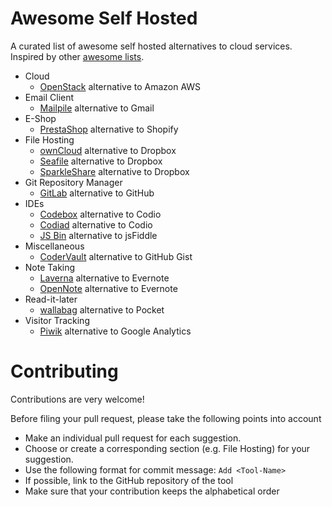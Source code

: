 # Awesome Self Hosted

A curated list of awesome self hosted alternatives to cloud services. Inspired by other [awesome lists](https://github.com/bayandin/awesome-awesomeness).

- Cloud
	- [OpenStack](http://www.openstack.org/) alternative to Amazon AWS
- Email Client
	- [Mailpile](https://github.com/pagekite/mailpile) alternative to Gmail
- E-Shop
	- [PrestaShop](https://github.com/PrestaShop/PrestaShop) alternative to Shopify
- File Hosting
	- [ownCloud](https://github.com/owncloud/core) alternative to Dropbox
	- [Seafile](https://github.com/haiwen/seafile) alternative to Dropbox
	- [SparkleShare](https://github.com/hbons/SparkleShare) alternative to Dropbox
- Git Repository Manager
	- [GitLab](https://gitlab.com/gitlab-org/gitlab-ce) alternative to GitHub
- IDEs
	- [Codebox](https://github.com/CodeboxIDE/codebox) alternative to Codio
	- [Codiad](https://github.com/Codiad/Codiad) alternative to Codio
	- [JS Bin](https://github.com/jsbin/jsbin) alternative to jsFiddle
- Miscellaneous
	- [CoderVault](https://github.com/codervault/codervault) alternative to GitHub Gist
- Note Taking
	- [Laverna](https://github.com/Laverna/laverna) alternative to Evernote
	- [OpenNote](https://github.com/FoxUSA/OpenNote) alternative to Evernote
- Read-it-later
	- [wallabag](https://github.com/wallabag/wallabag) alternative to Pocket
- Visitor Tracking
	- [Piwik](https://github.com/piwik/piwik) alternative to Google Analytics

# Contributing

Contributions are very welcome!

Before filing your pull request, please take the following points into account
- Make an individual pull request for each suggestion.
- Choose or create a corresponding section (e.g. File Hosting) for your suggestion.
- Use the following format for commit message: `Add <Tool-Name>`
- If possible, link to the GitHub repository of the tool
- Make sure that your contribution keeps the alphabetical order
